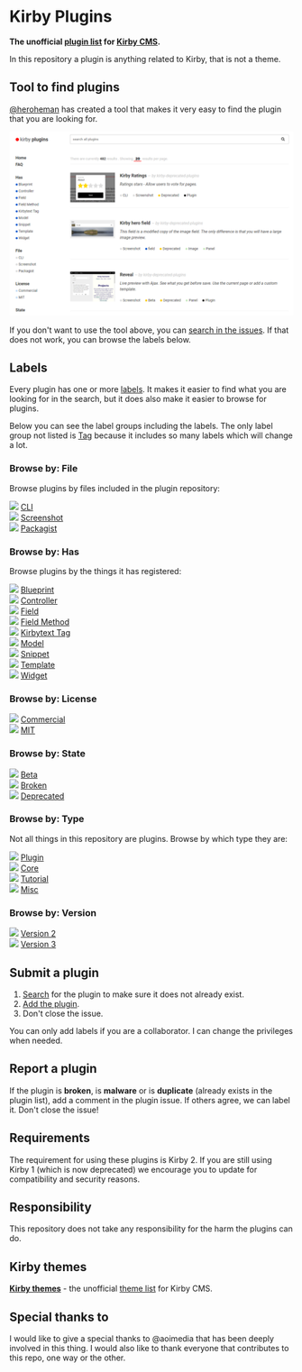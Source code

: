 # Kirby Plugins

**The unofficial **[plugin list](https://github.com/jenstornell/kirby-plugins/issues)** for [Kirby CMS](https://getkirby.com/).**

In this repository a plugin is anything related to Kirby, that is not a theme.

## Tool to find plugins

[@heroheman](https://github.com/heroheman) has created a tool that makes it very easy to find the plugin that you are looking for.

[![Kirby Directory](kirby-directory.png)](https://kirby.directory)

If you don't want to use the tool above, you can [search in the issues](https://github.com/jenstornell/kirby-plugins/issues). If that does not work, you can browse the labels below.

## Labels

Every plugin has one or more [labels](https://github.com/jenstornell/kirby-plugins/labels). It makes it easier to find what you are looking for in the search, but it does also make it easier to browse for plugins.

Below you can see the label groups including the labels. The only label group not listed is [Tag](https://github.com/jenstornell/kirby-plugins/labels?utf8=%E2%9C%93&q=Tag%3A+) because it includes so many labels which will change a lot.

### **Browse by:** File

Browse plugins by files included in the plugin repository:

![](https://placehold.it/15/eeeeee/000000?text=+) [CLI](https://github.com/jenstornell/kirby-plugins/labels/File%3A%20CLI)<br>
![](https://placehold.it/15/eeeeee/000000?text=+) [Screenshot](https://github.com/jenstornell/kirby-plugins/labels/File%3A%20Screenshot)<br>
![](https://placehold.it/15/eeeeee/000000?text=+) [Packagist](https://github.com/jenstornell/kirby-plugins/labels/File%3A%20Packagist)

### **Browse by:** Has

Browse plugins by the things it has registered:

![](https://placehold.it/15/0052cc/000000?text=+) [Blueprint](https://github.com/jenstornell/kirby-plugins/labels/Has%3A%20blueprint)<br>
![](https://placehold.it/15/0052cc/000000?text=+) [Controller](https://github.com/jenstornell/kirby-plugins/labels/Has%3A%20controller)<br>
![](https://placehold.it/15/0052cc/000000?text=+) [Field](https://github.com/jenstornell/kirby-plugins/labels/Has%3A%20field)<br>
![](https://placehold.it/15/0052cc/000000?text=+) [Field Method](https://github.com/jenstornell/kirby-plugins/labels/Has%3A%20fieldMethod)<br>
![](https://placehold.it/15/0052cc/000000?text=+) [Kirbytext Tag](https://github.com/jenstornell/kirby-plugins/labels/Has%3A%20kirbytextTag)<br>
![](https://placehold.it/15/0052cc/000000?text=+) [Model](https://github.com/jenstornell/kirby-plugins/labels/Has%3A%20model)<br>
![](https://placehold.it/15/0052cc/000000?text=+) [Snippet](https://github.com/jenstornell/kirby-plugins/labels/Has%3A%20snippet)<br>
![](https://placehold.it/15/0052cc/000000?text=+) [Template](https://github.com/jenstornell/kirby-plugins/labels/Has%3A%20template)<br>
![](https://placehold.it/15/0052cc/000000?text=+) [Widget](https://github.com/jenstornell/kirby-plugins/labels/Has%3A%20widget)

### **Browse by:** License

![](https://placehold.it/15/c5def5/000000?text=+) [Commercial](https://github.com/jenstornell/kirby-plugins/labels/License%3A%20Commercial)<br>
![](https://placehold.it/15/c5def5/000000?text=+) [MIT](https://github.com/jenstornell/kirby-plugins/labels/License%3A%20MIT)

### **Browse by:** State

![](https://placehold.it/15/fbca04/000000?text=+) [Beta](https://github.com/jenstornell/kirby-plugins/labels/State%3A%20Beta)<br>
![](https://placehold.it/15/fbca04/000000?text=+) [Broken](https://github.com/jenstornell/kirby-plugins/labels/State%3A%20Broken)<br>
![](https://placehold.it/15/fbca04/000000?text=+) [Deprecated](https://github.com/jenstornell/kirby-plugins/labels/State%3A%20Deprecated)

### **Browse by:** Type

Not all things in this repository are plugins. Browse by which type they are:

![](https://placehold.it/15/000000/000000?text=+) [Plugin](https://github.com/jenstornell/kirby-plugins/labels/Type%3A%20Plugin)<br>
![](https://placehold.it/15/000000/000000?text=+) [Core](https://github.com/jenstornell/kirby-plugins/labels/Type%3A%20Core)<br>
![](https://placehold.it/15/000000/000000?text=+) [Tutorial](https://github.com/jenstornell/kirby-plugins/labels/Type%3A%20Tutorial)<br>
![](https://placehold.it/15/000000/000000?text=+) [Misc](https://github.com/jenstornell/kirby-plugins/labels/Type%3A%20Misc)

### **Browse by:** Version

![](https://placehold.it/15/5319e7/000000?text=+) [Version 2](https://github.com/jenstornell/kirby-plugins/labels/Version%3A%202)<br>
![](https://placehold.it/15/5319e7/000000?text=+) [Version 3](https://github.com/jenstornell/kirby-plugins/labels/Version%3A%203)

<!--
### Label groups

- [Kirby versions](https://github.com/jenstornell/kirby-plugins/labels?utf8=%E2%9C%93&q=version)
- [Media](https://github.com/jenstornell/kirby-plugins/labels?utf8=%E2%9C%93&q=media)
- [Panel](https://github.com/jenstornell/kirby-plugins/labels?utf8=%E2%9C%93&q=panel)
- [SEO](https://github.com/jenstornell/kirby-plugins/labels?utf8=%E2%9C%93&q=seo)

-->

## Submit a plugin

1. [Search](https://github.com/jenstornell/kirby-plugins/issues) for the plugin to make sure it does not already exist.
1. [Add the plugin](https://github.com/jenstornell/kirby-plugins/issues/new).
1. Don't close the issue.

You can only add labels if you are a collaborator. I can change the privileges when needed.

## Report a plugin

If the plugin is **broken**, is **malware** or is **duplicate** (already exists in the plugin list), add a comment in the plugin issue. If others agree, we can label it. Don't close the issue!

## Requirements

The requirement for using these plugins is Kirby 2. If you are still using Kirby 1 (which is now deprecated) we encourage you to update for compatibility and security reasons.

## Responsibility

This repository does not take any responsibility for the harm the plugins can do. 

## Kirby themes

**[Kirby themes](https://github.com/jenstornell/kirby-themes)** - the unofficial [theme list](https://github.com/jenstornell/kirby-themes/issues) for Kirby CMS.

## Special thanks to

I would like to give a special thanks to @aoimedia that has been deeply involved in this thing. I would also like to thank everyone that contributes to this repo, one way or the other.
